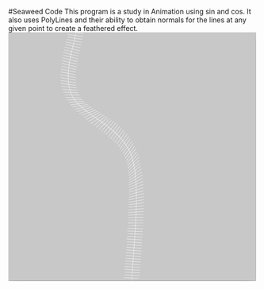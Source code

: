 #Seaweed Code
This program is a study in Animation using sin and cos. It also uses PolyLines and their ability to obtain normals for the lines at any given point to create a feathered effect.
![screenShot1](Assets/screenShot1.jpg)